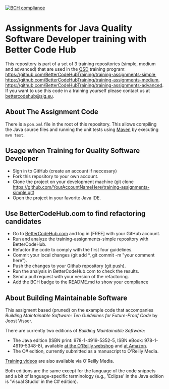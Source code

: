 [![BCH compliance](https://bettercodehub.com/edge/badge/BetterCodeHubTraining/training-assignments-simple)](https://bettercodehub.com)

Assignments for Java Quality Software Developer training with Better Code Hub
==========
This repository is part of a set of 3 training repositories (simple, medium and advanced) that are used in the [QSD](https://www.sig.eu/lp/qsd/) training program: https://github.com/BetterCodeHubTraining/training-assignments-simple, https://github.com/BetterCodeHubTraining/training-assignments-medium, https://github.com/BetterCodeHubTraining/training-assignments-advanced. If you want to use this code in a training yourself please contact us at <bettercodehub@sig.eu>.

About The Assignment Code
-----------
There is a `pom.xml` file in the root of this repository. This allows compiling the Java source files and running the unit tests using [Maven](https://maven.apache.org) by executing `mvn test`.

Usage when Training for Quality Software Developer
-----------

* Sign in to GitHub (create an account if neccesary)
* Fork this repository to your own account.
* Clone the project on your development machine (git clone https://github.com/YourAccountNameHere/training-assignments-simple.git)
* Open the project in your favorite Java IDE.

Use BetterCodeHub.com to find refactoring candidates
-----------

* Go to [BetterCodeHub.com](https://bettercodehub.com) and log in [FREE] with your GitHub account.
* Run and analyze the training-assignments-simple repository with BetterCodeHub.
* Refactor the code to comply with the first four guidelines.
* Commit your local changes (git add *, git commit -m "your comment here").
* Push the changes to your Github repository (git push).
* Run the analysis in BetterCodeHub.com to check the results.
* Send a pull request with your version of the refactoring.
* Add the BCH badge to the README.md to show your compliance

About Building Maintainable Software
-----------

This assigment based (pruned) on the example code that accompanies _Building Maintainable Software: Ten Guidelines for Future-Proof Code_ by Joost Visser.

There are currently two editions of _Building Maintainable Software_:
- The Java edition (ISBN print: 978-1-4919-5352-5, ISBN eBook: 978-1-4919-5348-8), available [at the O'Reilly webshop](http://shop.oreilly.com/product/0636920049159.do) and [at Amazon](http://www.amazon.com/Building-Maintainable-Software-Java-Edition-ebook/dp/B01B6WS86I).
- The C# edition, currently submitted as a manuscript to O'Reilly Media.

[Training videos](http://oreil.ly/1OVw1PM) are also available via O'Reilly Media.

Both editions are the same except for the language of the code snippets and a bit of language-specific terminology (e.g., 'Eclipse' in the Java edition is 'Visual Studio' in the C# edition).

